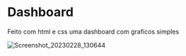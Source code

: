 # Dashboard

Feito com html e css uma dashboard com graficos simples 


![Screenshot_20230228_130644](https://user-images.githubusercontent.com/85517774/221910457-5e1b2f2c-5301-4294-9799-6ebea5468fb0.png)
